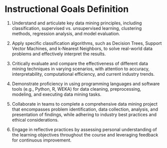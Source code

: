 Instructional Goals Definition
==============================

1. Understand and articulate key data mining principles, including classification, supervised vs. unsupervised learning, clustering methods, regression analysis, and model evaluation.

2. Apply specific classification algorithms, such as Decision Trees, Support Vector Machines, and k-Nearest Neighbors, to solve real-world data problems and effectively interpret the results.

3. Critically evaluate and compare the effectiveness of different data mining techniques in varying scenarios, with attention to accuracy, interpretability, computational efficiency, and current industry trends.

4. Demonstrate proficiency in using programming languages and software tools (e.g., Python, R, WEKA) for data cleaning, preprocessing, modeling, and executing data mining tasks.

5. Collaborate in teams to complete a comprehensive data mining project that encompasses problem identification, data collection, analysis, and presentation of findings, while adhering to industry best practices and ethical considerations.

6. Engage in reflective practices by assessing personal understanding of the learning objectives throughout the course and leveraging feedback for continuous improvement.